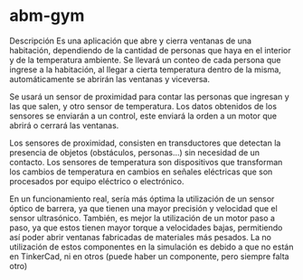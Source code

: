 # abm-gym
Descripción 
Es una aplicación que abre y cierra ventanas de una habitación, dependiendo de la cantidad de personas que haya en el interior y de la temperatura ambiente. 
Se llevará un conteo de cada persona que ingrese a la habitación, al llegar a cierta temperatura dentro de la misma, automáticamente se abrirán las ventanas y viceversa.  

Se usará un sensor de proximidad para contar las personas que ingresan y las que salen, y otro sensor de temperatura. Los datos obtenidos de los sensores se enviarán a un control, este enviará la orden a un motor que abrirá o cerrará las ventanas.

Los sensores de proximidad, consisten en transductores que detectan la presencia de objetos (obstáculos, personas…) sin necesidad de un contacto.
Los sensores de temperatura son dispositivos que transforman los cambios de temperatura en cambios en señales eléctricas que son procesados por equipo eléctrico o electrónico.

En un funcionamiento real, sería más óptima la utilización de un sensor óptico de barrera, ya que tienen una mayor precisión y velocidad que el sensor ultrasónico.
También, es mejor la utilización de un motor paso a paso, ya que estos tienen mayor torque a velocidades bajas, permitiendo así poder abrir ventanas fabricadas de materiales más pesados.
La no utilización de estos componentes en la simulación es debido a que no están en TinkerCad, ni en otros (puede haber un componente, pero siempre falta otro)
